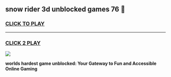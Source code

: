 
## snow rider 3d unblocked games 76 👋
<h3>
<a href="https://premium.freeplayer.one?title=snow_rider_3d_unblocked_games_76&ref=13F">CLICK TO PLAY</a></h3>
<hr>

<h3>
<a href="https://premium.freeplayer.one?title=snow_rider_3d_unblocked_games_76&ref=13F">CLICK 2 PLAY</a>
  
</h3>

<a href="https://premium.freeplayer.one?title=snow_rider_3d_unblocked_games_76&ref=12F/"><img src="https://clearcache.store/games.png"></a>


**worlds hardest game unblocked: Your Gateway to Fun and Accessible Online Gaming**
